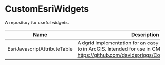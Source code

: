 CustomEsriWidgets
=================

A repository for useful widgets. 

Name | Description
-----|------------
EsriJavascriptAttributeTable | A dgrid implementation for an easy attribute table similar to in ArcGIS. Intended for use in CMV: https://github.com/davidspriggs/ConfigurableViewerJSAPI
